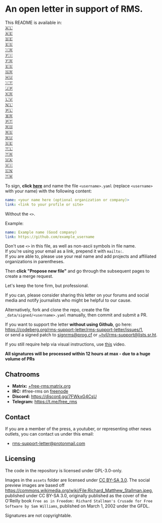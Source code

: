 # An open letter in support of RMS.

This README is available in:  
[🇦🇱](README_AL.md)  
[🇦🇪](README_AR.md)  
[🇩🇪](README_DE.md)  
[🇪🇸](README_ES.md)  
[🇮🇷](README_FA.md)  
[🇫🇮](README_FI.md)  
[🇫🇷](README_FR.md)  
[🇪🇸](README_GL.md)  
[🇬🇷](README_GR.md)  
[🇭🇺](README_HU.md)  
[🇮🇹](README_IT.md)  
[🇯🇵](README_JP.md)  
[🇰🇷](README_KO.md)  
[🇱🇻](README_LV.md)  
[🇳🇱](README_NL.md)  
[🇵🇱](README_PL.md)  
[🇧🇷](README_PT_BR.md)  
[🇵🇹](README_PT_PT.md)  
[🇷🇴](README_RO.md)  
[🇷🇸](README_RS.md)  
[🇷🇺](README_RU.md)  
[🇸🇪](README_SE.md)  
[🇹🇱](README_TL.md)  
[🇹🇷](README_TR.md)  
[🇺🇦](README_UA.md)  
[🇻🇮](README_VI.md)  
[🇨🇳](README_ZH-CN.md)  
[🇹🇼](README_ZH-TW.md)

To sign, **click [here](https://github.com/rms-support-letter/rms-support-letter.github.io/new/master/_data/signed)** and name the file `<username>.yaml` (replace `<username>` with your name) with the following content:

```yaml
name: <your name here (optional organization or company)>
link: <link to your profile or site>
```

Without the `<>`.

Example:
```yaml
name: Example name (Good company)
link: https://github.com/example_username
```

Don't use `<>` in this file, as well as non-ascii symbols in file name.  
If you're using your email as a link, prepend it with `mailto:`.  
If you are able to, please use your real name and add projects and affiliated organizations in parentheses.

Then **click "Propose new file"** and go through the subsequent pages to create a merge request.

Let's keep the tone firm, but professional.

If you can, please consider sharing this letter on your forums and social media and notify journalists who might be helpful to our cause.

Alternatively, fork and clone the repo, create the file `_data/signed/<username>.yaml` manually, then commit and submit a PR.

If you want to support the letter **without using Github**, go here: https://codeberg.org/rms-support-letter/rms-support-letter/issues/1,  
or send a signed patch to [signrms@prog.cf](mailto:signrms@prog.cf) or [~tyil/rms-support@lists.sr.ht](mailto:~tyil/rms-support@lists.sr.ht).

If you still require help via visual instructions, use [this](https://invidious.snopyta.org/watch?v=1lz5S5oS8CU) video.

**All signatures will be processed within 12 hours at max - due to a huge volume of PRs**

## Chatrooms

- **Matrix:** [+free-rms:matrix.org](https://matrix.to/#/+free-rms:matrix.org)
- **IRC:** #free-rms on [freenode](https://freenode.net)
- **Discord:** https://discord.gg/7FWkxG4CsU
- **Telegram:** https://t.me/free_rms

## Contact
If you are a member of the press, a youtuber, or representing other news outlets, you can contact us under this email:
- rms-support-letter@protonmail.com

## Licensing
The code in the repository is licensed under GPL-3.0-only.

Images in the `assets` folder are licensed under [CC BY-SA 3.0](https://creativecommons.org/licenses/by-sa/3.0/legalcode). The social preview images are based off https://commons.wikimedia.org/wiki/File:Richard_Matthew_Stallman.jpeg, published under CC BY-SA 3.0, originally published as the cover of the O'Reilly book `Free as in Freedom: Richard Stallman's Crusade for Free Software by Sam Williams`, published on March 1, 2002 under the GFDL.

Signatures are not copyrightable.
